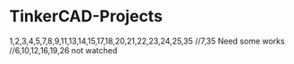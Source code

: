 # TinkerCAD-Projects
1,2,3,4,5,7,8,9,11,13,14,15,17,18,20,21,22,23,24,25,35
//7,35 Need some works
//6,10,12,16,19,26 not watched
